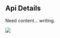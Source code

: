Api Details
-----------



Need content... writing.

![](http://www.reactiongifs.com/wp-content/uploads/2013/02/mondays.gif)
